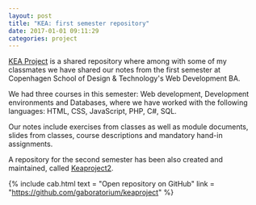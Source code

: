 ```yaml
---
layout: post
title: "KEA: first semester repository"
date: 2017-01-01 09:11:29
categories: project
---
```


[KEA Project](https://github.com/gaboratorium/keaproject) is a shared repository where among with some of my classmates we have shared our notes from the first semester at Copenhagen School of Design & Technology's Web Development BA. 

We had three courses in this semester: Web development, Development environments and Databases, where we have worked with the following languages: HTML, CSS, JavaScript, PHP, C#, SQL.

Our notes include exercises from classes as well as module documents, slides from classes, course descriptions and mandatory hand-in assignments.

A repository for the second semester has been also created and maintained, called [Keaproject2]({{site.url}}/projects/keaproject2).



{% include cab.html text = "Open repository on GitHub" link = "https://github.com/gaboratorium/keaproject" %}